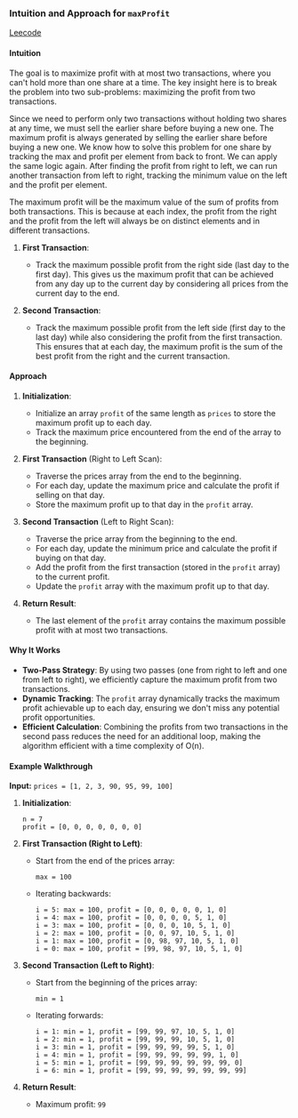 ### Intuition and Approach for `maxProfit`
[Leecode](https://leetcode.com/problems/best-time-to-buy-and-sell-stock-iii/solutions/5913145/simplest-solutionMimicPQ-and-explanation-two-scans)
#### Intuition
The goal is to maximize profit with at most two transactions, where you can't hold more than one share at a time. 
The key insight here is to break the problem into two sub-problems: maximizing the profit from two transactions.

Since we need to perform only two transactions without holding two shares at any time, we must sell the earlier share before buying a new one. 
The maximum profit is always generated by selling the earlier share before buying a new one. We know how to solve this problem for one share by tracking the max and profit per element from back to front. 
We can apply the same logic again. After finding the profit from right to left, we can run another transaction from left to right, tracking the minimum value on the left and the profit per element.

The maximum profit will be the maximum value of the sum of profits from both transactions. This is because at each index, the profit from the right and the profit from the left will always be on distinct elements and in different transactions.

1. **First Transaction**:
    - Track the maximum possible profit from the right side (last day to the first day). This gives us the maximum profit that can be achieved from any day up to the current day by considering all prices from the current day to the end.

2. **Second Transaction**:
    - Track the maximum possible profit from the left side (first day to the last day) while also considering the profit from the first transaction. This ensures that at each day, the maximum profit is the sum of the best profit from the right and the current transaction.

#### Approach
1. **Initialization**:
    - Initialize an array `profit` of the same length as `prices` to store the maximum profit up to each day.
    - Track the maximum price encountered from the end of the array to the beginning.

2. **First Transaction** (Right to Left Scan):
    - Traverse the prices array from the end to the beginning.
    - For each day, update the maximum price and calculate the profit if selling on that day.
    - Store the maximum profit up to that day in the `profit` array.

3. **Second Transaction** (Left to Right Scan):
    - Traverse the price array from the beginning to the end.
    - For each day, update the minimum price and calculate the profit if buying on that day.
    - Add the profit from the first transaction (stored in the `profit` array) to the current profit.
    - Update the `profit` array with the maximum profit up to that day.

4. **Return Result**:
    - The last element of the `profit` array contains the maximum possible profit with at most two transactions.

#### Why It Works
- **Two-Pass Strategy**: By using two passes (one from right to left and one from left to right), we efficiently capture the maximum profit from two transactions.
- **Dynamic Tracking**: The `profit` array dynamically tracks the maximum profit achievable up to each day, ensuring we don't miss any potential profit opportunities.
- **Efficient Calculation**: Combining the profits from two transactions in the second pass reduces the need for an additional loop, making the algorithm efficient with a time complexity of O(n).

#### Example Walkthrough
**Input:** `prices = [1, 2, 3, 90, 95, 99, 100]`

1. **Initialization**:
    ```
    n = 7
    profit = [0, 0, 0, 0, 0, 0, 0]
    ```

2. **First Transaction (Right to Left)**:
    - Start from the end of the prices array:
      ```
      max = 100
      ```
    - Iterating backwards:
      ```
      i = 5: max = 100, profit = [0, 0, 0, 0, 0, 1, 0]
      i = 4: max = 100, profit = [0, 0, 0, 0, 5, 1, 0]
      i = 3: max = 100, profit = [0, 0, 0, 10, 5, 1, 0]
      i = 2: max = 100, profit = [0, 0, 97, 10, 5, 1, 0]
      i = 1: max = 100, profit = [0, 98, 97, 10, 5, 1, 0]
      i = 0: max = 100, profit = [99, 98, 97, 10, 5, 1, 0]
      ```

3. **Second Transaction (Left to Right)**:
    - Start from the beginning of the prices array:
      ```
      min = 1
      ```
    - Iterating forwards:
      ```
      i = 1: min = 1, profit = [99, 99, 97, 10, 5, 1, 0]
      i = 2: min = 1, profit = [99, 99, 99, 10, 5, 1, 0]
      i = 3: min = 1, profit = [99, 99, 99, 99, 5, 1, 0]
      i = 4: min = 1, profit = [99, 99, 99, 99, 99, 1, 0]
      i = 5: min = 1, profit = [99, 99, 99, 99, 99, 99, 0]
      i = 6: min = 1, profit = [99, 99, 99, 99, 99, 99, 99]
      ```

4. **Return Result**:
    - Maximum profit: `99`
